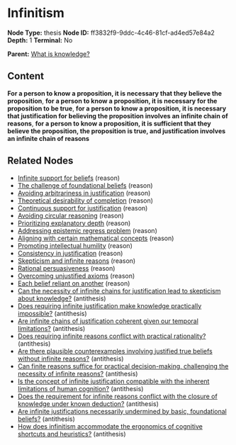 # Infinitism

**Node Type:** thesis
**Node ID:** ff3832f9-9ddc-4c46-81cf-ad4ed57e84a2
**Depth:** 1
**Terminal:** No

**Parent:** [What is knowledge?](what-is-knowledge.md)

## Content

**For a person to know a proposition, it is necessary that they believe the proposition**, **for a person to know a proposition, it is necessary for the proposition to be true**, **for a person to know a proposition, it is necessary that justification for believing the proposition involves an infinite chain of reasons**, **for a person to know a proposition, it is sufficient that they believe the proposition, the proposition is true, and justification involves an infinite chain of reasons**

## Related Nodes

- [Infinite support for beliefs](infinite-support-for-beliefs.md) (reason)
- [The challenge of foundational beliefs](the-challenge-of-foundational-beliefs.md) (reason)
- [Avoiding arbitrariness in justification](avoiding-arbitrariness-in-justification.md) (reason)
- [Theoretical desirability of completion](theoretical-desirability-of-completion.md) (reason)
- [Continuous support for justification](continuous-support-for-justification.md) (reason)
- [Avoiding circular reasoning](avoiding-circular-reasoning.md) (reason)
- [Prioritizing explanatory depth](prioritizing-explanatory-depth.md) (reason)
- [Addressing epistemic regress problem](addressing-epistemic-regress-problem.md) (reason)
- [Aligning with certain mathematical concepts](aligning-with-certain-mathematical-concepts.md) (reason)
- [Promoting intellectual humility](promoting-intellectual-humility.md) (reason)
- [Consistency in justification](consistency-in-justification.md) (reason)
- [Skepticism and infinite reasons](skepticism-and-infinite-reasons.md) (reason)
- [Rational persuasiveness](rational-persuasiveness.md) (reason)
- [Overcoming unjustified axioms](overcoming-unjustified-axioms.md) (reason)
- [Each belief reliant on another](each-belief-reliant-on-another.md) (reason)
- [Can the necessity of infinite chains for justification lead to skepticism about knowledge?](can-the-necessity-of-infinite-chains-for-justification-lead-to-skepticism-about-knowledge.md) (antithesis)
- [Does requiring infinite justification make knowledge practically impossible?](does-requiring-infinite-justification-make-knowledge-practically-impossible.md) (antithesis)
- [Are infinite chains of justification coherent given our temporal limitations?](are-infinite-chains-of-justification-coherent-given-our-temporal-limitations.md) (antithesis)
- [Does requiring infinite reasons conflict with practical rationality?](does-requiring-infinite-reasons-conflict-with-practical-rationality.md) (antithesis)
- [Are there plausible counterexamples involving justified true beliefs without infinite reasons?](are-there-plausible-counterexamples-involving-justified-true-beliefs-without-infinite-reasons.md) (antithesis)
- [Can finite reasons suffice for practical decision-making, challenging the necessity of infinite reasons?](can-finite-reasons-suffice-for-practical-decision-making-challenging-the-necessity-of-infinite-reasons.md) (antithesis)
- [Is the concept of infinite justification compatible with the inherent limitations of human cognition?](is-the-concept-of-infinite-justification-compatible-with-the-inherent-limitations-of-human-cognition.md) (antithesis)
- [Does the requirement for infinite reasons conflict with the closure of knowledge under known deduction?](does-the-requirement-for-infinite-reasons-conflict-with-the-closure-of-knowledge-under-known-deduction.md) (antithesis)
- [Are infinite justifications necessarily undermined by basic, foundational beliefs?](are-infinite-justifications-necessarily-undermined-by-basic-foundational-beliefs.md) (antithesis)
- [How does infinitism accommodate the ergonomics of cognitive shortcuts and heuristics?](how-does-infinitism-accommodate-the-ergonomics-of-cognitive-shortcuts-and-heuristics.md) (antithesis)
